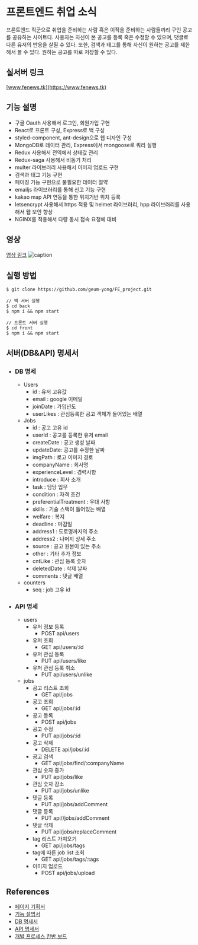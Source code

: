 # 프론트엔드 취업 소식

프론트엔드 직군으로 취업을 준비하는 사람 혹은 이직을 준비하는 사람들끼리 구인 공고를 공유하는 사이트다. 사용자는 자신이 본 공고를 등록 혹은 수정할 수 있으며, 댓글로 다른 유저의 반응을 살필 수 있다. 또한, 검색과 태그를 통해 자신이 원하는 공고를 제한해서 볼 수 있다. 원하는 공고를 따로 저장할 수 있다.

## 실서버 링크

[www.fenews.tk](https://www.fenews.tk)

## 기능 설명

- 구글 Oauth 사용해서 로그인, 회원가입 구현
- React로 프론트 구성, Express로 백 구성
- styled-component, ant-design으로 웹 디자인 구성
- MongoDB로 데이터 관리, Express에서 mongoose로 쿼리 실행
- Redux 사용해서 전역에서 상태값 관리
- Redux-saga 사용해서 비동기 처리
- multer 라이브러리 사용해서 이미지 업로드 구현
- 검색과 태그 기능 구현
- 페이징 기능 구현으로 불필요한 데이터 절약
- emailjs 라이브러리를 통해 신고 기능 구현
- kakao map API 연동을 통한 위치기반 위치 등록
- letsencrypt 사용해서 https 적용 및 helmet 라이브러리, hpp 라이브러리를 사용해서 웹 보안 향상
- NGINX를 적용해서 다량 동시 접속 요청에 대비

## 영상

[영상 링크](https://youtu.be/jpMWMrHVrdk)
![caption](./FEnews.gif)

## 실행 방법

```
$ git clone https://github.com/geum-yong/FE_project.git

// 백 서버 실행
$ cd back
$ npm i && npm start

// 프론트 서버 실행
$ cd front
$ npm i && npm start
```

## 서버(DB&API) 명세서

- ### DB 명세
  - Users
    - id : 유저 고유값
    - email : google 이메일
    - joinDate : 가입년도
    - userLikes : 관심등록한 공고 객체가 들어있는 배열
  - Jobs
    - id : 공고 고유 id
    - userId : 공고를 등록한 유저 email
    - createDate : 공고 생성 날짜
    - updateDate: 공고를 수정한 날짜
    - imgPath : 로고 이미지 경로
    - companyName : 회사명
    - experienceLevel : 경력사항
    - introduce : 회사 소개
    - task : 담당 업무
    - condition : 자격 조건
    - preferentialTreatment : 우대 사항
    - skills : 기술 스택이 들어있는 배열
    - welfare : 복지
    - deadline : 마감일
    - address1 : 도로명까지의 주소
    - address2 : 나머지 상세 주소
    - source : 공고 원본이 있는 주소
    - other : 기타 추가 정보
    - cntLike : 관심 등록 숫자
    - deletedDate : 삭제 날짜
    - comments : 댓글 배열
  - counters
    - seq : job 고유 id
- ### API 명세
  - users
    - 유저 정보 등록
      - POST api/users
    - 유저 조회
      - GET api/users/:id
    - 유저 관심 등록
      - PUT api/users/like
    - 유저 관심 등록 취소
      - PUT api/users/unlike
  - jobs
    - 공고 리스트 조회
      - GET api/jobs
    - 공고 조회
      - GET api/jobs/:id
    - 공고 등록
      - POST api/jobs
    - 공고 수정
      - PUT api/jobs/:id
    - 공고 삭제
      - DELETE api/jobs/:id
    - 공고 검색
      - GET api/jobs/find/:companyName
    - 관심 숫자 증가
      - PUT api/jobs/like
    - 관심 숫자 감소
      - PUT api/jobs/unlike
    - 댓글 등록
      - PUT api/jobs/addComment
    - 댓글 등록
      - PUT api//jobs/addComment
    - 댓글 삭제
      - PUT api/jobs/replaceComment
    - tag 리스트 가져오기
      - GET api/jobs/tags
    - tag에 따른 job list 조회
      - GET api/jobs/tags/:tags
    - 이미지 업로드
      - POST api/jobs/upload

## References

- [페이지 기획서](https://whimsical.com/fe-frame-DEPMKETPLR6bPDR9Xq36V)
- [기능 설명서](https://www.notion.so/4a004c93e81143709f05bf1f7eacfded)
- [DB 명세서](https://www.notion.so/fenews/DB-2d77b95d1a344749a67fa9b6274c5129)
- [API 명세서](https://www.notion.so/fenews/API-54c5590308cc4c02a2ba0ec11cc72817)
- [개발 프로세스 칸반 보드](https://www.notion.so/fenews/86a7bd2377894a4a9ba70ae116957e40?v=4e2ae3b31b354d989716eb344b1987a1)
